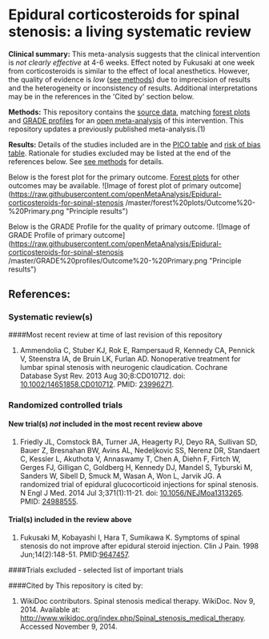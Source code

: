 Epidural corticosteroids for spinal stenosis: a living systematic review
============================================

**Clinical summary:** This meta-analysis suggests that the clinical intervention is *not clearly effective* at 4-6 weeks. Effect noted by Fukusaki at one week from corticosteroids is similar to the effect of local anesthetics. However, the quality of evidence is *low* ([see methods](https://github.com/openMetaAnalysis/_Methods/blob/master/README.md)) due to imprecision of results and the heterogeneity or inconsistency of results. Additional interpretations may be in the references in the 'Cited by' section below.

**Methods:** This repository contains the [source data](../../tree/master/data), matching [forest plots](../../tree/master/forest%20plots) and  [GRADE profiles](../../tree/master/GRADE%20profiles) for an [open  meta-analysis](https://public.opencpu.org/ocpu/github/openMetaAnalysis/home/www/) of this intervention. This repository updates a previously published meta-analysis.(1)

**Results:** Details of the studies included are in the [PICO table](../../wiki/PICO-Table) and [risk of bias table](../../wiki/Risk-of-bias-table). Rationale for studies excluded may be listed at the end of the references below.  See [see methods](https://github.com/openMetaAnalysis/_Methods/blob/master/README.md) for details.

Below is the forest plot for the primary outcome. [Forest plots](../../tree/master/forest%20plots) for other outcomes may be available.
![Image of forest plot of primary outcome](https://raw.githubusercontent.com/openMetaAnalysis/Epidural-corticosteroids-for-spinal-stenosis /master/forest%20plots/Outcome%20-%20Primary.png "Principle results")


Below is the GRADE Profile for the quality of primary outcome.
![Image of GRADE Profile of primary outcome](https://raw.githubusercontent.com/openMetaAnalysis/Epidural-corticosteroids-for-spinal-stenosis /master/GRADE%20profiles/Outcome%20-%20Primary.png "Principle results")


References:
----------------------------------

### Systematic review(s)
####Most recent review at time of last revision of this repository
1. Ammendolia C, Stuber KJ, Rok E, Rampersaud R, Kennedy CA, Pennick V, Steenstra IA, de Bruin LK, Furlan AD. Nonoperative treatment for lumbar spinal stenosis with neurogenic claudication. Cochrane Database Syst Rev. 2013 Aug 30;8:CD010712. doi: [10.1002/14651858.CD010712](http://dx.doi.org/10.1002/14651858.CD010712). PMID: [23996271](http://pubmed.gov/23996271).

### Randomized controlled trials
#### New trial(s) *not* included in the most recent review above
1. Friedly JL, Comstock BA, Turner JA, Heagerty PJ, Deyo RA, Sullivan SD, Bauer Z, Bresnahan BW, Avins AL, Nedeljkovic SS, Nerenz DR, Standaert C, Kessler L, Akuthota V, Annaswamy T, Chen A, Diehn F, Firtch W, Gerges FJ, Gilligan C,
Goldberg H, Kennedy DJ, Mandel S, Tyburski M, Sanders W, Sibell D, Smuck M, Wasan A, Won L, Jarvik JG. A randomized trial of epidural glucocorticoid injections for spinal stenosis. N Engl J Med. 2014 Jul 3;371(1):11-21. doi: [10.1056/NEJMoa1313265](http://dx.doi.org/10.1056/NEJMoa1313265). PMID: [24988555](http://pubmed.gov/24988555).

#### Trial(s) included in the review above
1. Fukusaki M, Kobayashi I, Hara T, Sumikawa K. Symptoms of spinal stenosis do not improve after epidural steroid injection. Clin J Pain. 1998 Jun;14(2):148-51. PMID:[9647457](http://pubmed.gov/9647457).

####Trials excluded - selected list of important trials

####Cited by
This repository is cited by:

1. WikiDoc contributors. Spinal stenosis medical therapy. WikiDoc. Nov 9, 2014. Available at: http://www.wikidoc.org/index.php/Spinal_stenosis_medical_therapy. Accessed November 9, 2014. 
